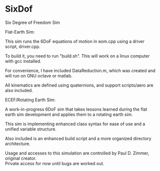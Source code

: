# SixDof
Six Degree of Freedom Sim

Flat-Earth Sim: 

This sim runs the 6DoF equations of motion in eom.cpp using a driver script, driver.cpp. 

To build it, you need to run "build.sh".  This will work on a linux computer with gcc installed. 

For convenience, I have included DataReduction.m, which was created and will run on GNU octave or matlab. 

All kinematics are defined using quaternions, and support scripts/aero are also included. 

ECEF/Rotating Earth Sim:

A work-in-progress 6DoF sim that takes lessons learned during the flat earth sim development and applies them to a rotating earth sim. 

This sim is implementing enhanced class syntax for ease of use and a unified variable structure. 

Also included is an enhanced build script and a more organized directory architecture. 

Usage and accesses to this simulation are controlled by Paul D. Zimmer, original creator.  
Private access for now until bugs are worked out. 
